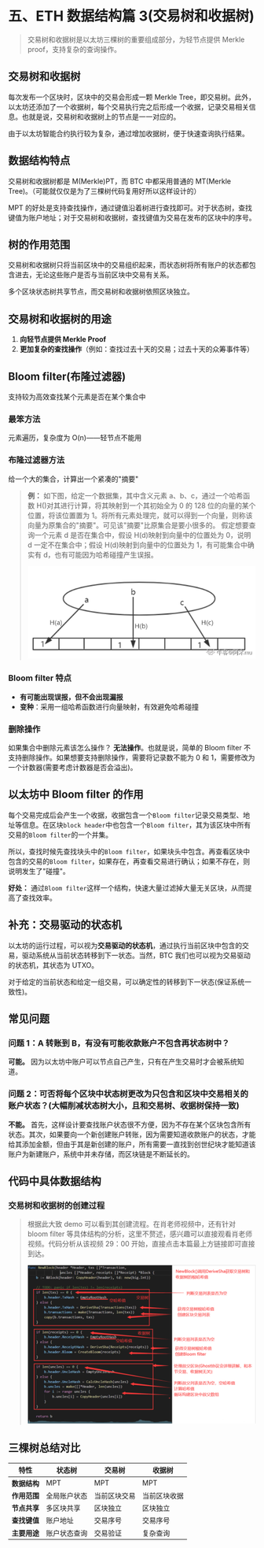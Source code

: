 # 五、ETH 数据结构篇 3(交易树和收据树)

> 交易树和收据树是以太坊三棵树的重要组成部分，为轻节点提供 Merkle proof，支持复杂的查询操作。

## 交易树和收据树

每次发布一个区块时，区块中的交易会形成一颗 Merkle Tree，即交易树。此外，以太坊还添加了一个收据树，每个交易执行完之后形成一个收据，记录交易相关信息。也就是说，交易树和收据树上的节点是一一对应的。

由于以太坊智能合约执行较为复杂，通过增加收据树，便于快速查询执行结果。

## 数据结构特点

交易树和收据树都是 M(Merkle)PT，而 BTC 中都采用普通的 MT(Merkle Tree)。（可能就仅仅是为了三棵树代码复用好所以这样设计的）

MPT 的好处是支持查找操作，通过键值沿着树进行查找即可。对于状态树，查找键值为账户地址；对于交易树和收据树，查找键值为交易在发布的区块中的序号。

## 树的作用范围

交易树和收据树只将当前区块中的交易组织起来，而状态树将所有账户的状态都包含进去，无论这些账户是否与当前区块中交易有关系。

多个区块状态树共享节点，而交易树和收据树依照区块独立。

## 交易树和收据树的用途

1. **向轻节点提供 Merkle Proof**
2. **更加复杂的查找操作**（例如：查找过去十天的交易；过去十天的众筹事件等）

## Bloom filter(布隆过滤器)

支持较为高效查找某个元素是否在某个集合中

### 最笨方法

元素遍历，复杂度为 O(n)——轻节点不能用

### 布隆过滤器方法

给一个大的集合，计算出一个紧凑的"摘要"

> **例：** 如下图，给定一个数据集，其中含义元素 a、b、c，通过一个哈希函数 H()对其进行计算，将其映射到一个其初始全为 0 的 128 位的向量的某个位置，将该位置置为 1。将所有元素处理完，就可以得到一个向量，则称该向量为原集合的"摘要"。可见该"摘要"比原集合是要小很多的。
> 假定想要查询一个元素 d 是否在集合中，假设 H(d)映射到向量中的位置处为 0，说明 d 一定不在集合中；假设 H(d)映射到向量中的位置处为 1，有可能集合中确实有 d，也有可能因为哈希碰撞产生误报。
>
> ![布隆过滤器](images/img_9.png)

### Bloom filter 特点

- **有可能出现误报，但不会出现漏报**
- **变种**：采用一组哈希函数进行向量映射，有效避免哈希碰撞

### 删除操作

如果集合中删除元素该怎么操作？
**无法操作**。也就是说，简单的 Bloom filter 不支持删除操作。如果想要支持删除操作，需要将记录数不能为 0 和 1，需要修改为一个计数器(需要考虑计数器是否会溢出)。

## 以太坊中 Bloom filter 的作用

每个交易完成后会产生一个收据，收据包含一个`Bloom filter`记录交易类型、地址等信息。在区块`block header`中也包含一个`Bloom filter`，其为该区块中所有交易的`Bloom filter`的一个并集。

所以，查找时候先查找块头中的`Bloom filter`，如果块头中包含。再查看区块中包含的交易的`Bloom filter`，如果存在，再查看交易进行确认；如果不存在，则说明发生了"碰撞"。

**好处：** 通过`Bloom filter`这样一个结构，快速大量过滤掉大量无关区块，从而提高了查找效率。

## 补充：交易驱动的状态机

以太坊的运行过程，可以视为**交易驱动的状态机**，通过执行当前区块中包含的交易，驱动系统从当前状态转移到下一状态。当然，BTC 我们也可以视为交易驱动的状态机，其状态为 UTXO。

对于给定的当前状态和给定一组交易，可以确定性的转移到下一状态(保证系统一致性)。

## 常见问题

### 问题 1：A 转账到 B，有没有可能收款账户不包含再状态树中？

**可能。** 因为以太坊中账户可以节点自己产生，只有在产生交易时才会被系统知道。

### 问题 2：可否将每个区块中状态树更改为只包含和区块中交易相关的账户状态？(大幅削减状态树大小，且和交易树、收据树保持一致)

**不能。** 首先，这样设计要查找账户状态很不方便，因为不存在某个区块包含所有状态。其次，如果要向一个新创建账户转账，因为需要知道收款账户的状态，才能给其添加金额，但由于其是新创建的账户，所有需要一直找到创世纪块才能知道该账户为新建账户，系统中并未存储，而区块链是不断延长的。

## 代码中具体数据结构

### 交易树和收据树的创建过程

> 根据此大致 demo 可以看到其创建流程。在肖老师视频中，还有针对 bloom filter 等具体结构的分析，这里不赘述，感兴趣可以直接观看肖老师视频。代码分析从该视频 29：00 开始，直接点击本篇最上方链接即可直接到达。
>
> ![交易树和收据树的创建过程](images/img_10.png)

## 三棵树总结对比

| 特性         | 状态树       | 交易树       | 收据树       |
| ------------ | ------------ | ------------ | ------------ |
| **数据结构** | MPT          | MPT          | MPT          |
| **作用范围** | 全局账户状态 | 当前区块交易 | 当前区块收据 |
| **节点共享** | 多区块共享   | 区块独立     | 区块独立     |
| **查找键值** | 账户地址     | 交易序号     | 交易序号     |
| **主要用途** | 账户状态查询 | 交易验证     | 复杂查询     |
